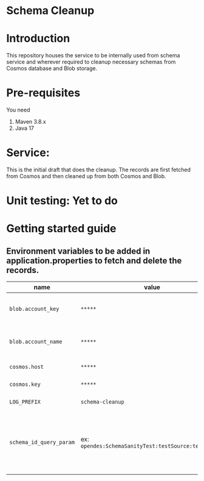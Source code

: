 # Schema Cleanup

# Introduction

This repository houses the service to be internally used from schema service and wherever required to cleanup necessary schemas from Cosmos database and Blob storage.


# Pre-requisites

You need

1. Maven 3.8.x
2. Java 17

# Service:
This is the initial draft that does the cleanup. The records are first fetched from Cosmos and then cleaned up from both Cosmos and Blob. 

# Unit testing: Yet to do

# Getting started guide

## Environment variables to be added in application.properties to fetch and delete the records.
| name                    | value                                                | description                                                              |
|-------------------------|------------------------------------------------------|--------------------------------------------------------------------------|
| `blob.account_key`      | `*****`                                              | storage blob account key                                                 |
| `blob.account_name`     | `*****`                                              | storage blob account name                                                |
| `cosmos.host`           | `*****`                                              | cosmos host                                                              |
| `cosmos.key`            | `*****`                                              | cosmos key                                                               |
| `LOG_PREFIX`            | `schema-cleanup`                                     | log prefix value                                                         |
| `schema_id_query_param` | ex: `opendes:SchemaSanityTest:testSource:testschema` | the id that will be used<br/> to create the contains query in cosmos db. |

